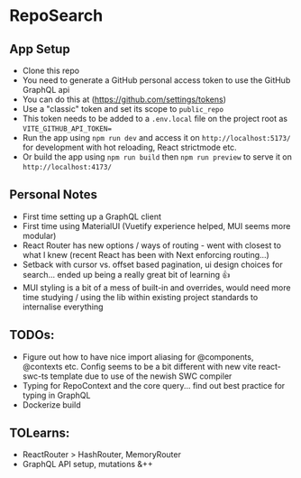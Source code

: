 # RepoSearch

## App Setup

- Clone this repo
- You need to generate a GitHub personal access token to use the GitHub GraphQL api
- You can do this at (https://github.com/settings/tokens)
- Use a "classic" token and set its scope to `public_repo`
- This token needs to be added to a `.env.local` file on the project root as `VITE_GITHUB_API_TOKEN=`
- Run the app using `npm run dev` and access it on `http://localhost:5173/` for development with hot reloading, React strictmode etc.
- Or build the app using `npm run build` then `npm run preview` to serve it on `http://localhost:4173/`

## Personal Notes

- First time setting up a GraphQL client
- First time using MaterialUI (Vuetify experience helped, MUI seems more modular)
- React Router has new options / ways of routing - went with closest to what I knew (recent React has been with Next enforcing routing...)
- Setback with cursor vs. offset based pagination, ui design choices for search... ended up being a really great bit of learning 👍
- MUI styling is a bit of a mess of built-in and overrides, would need more time studying / using the lib within existing project standards to internalise everything

## TODOs:

- Figure out how to have nice import aliasing for @components, @contexts etc. Config seems to be a bit different with new vite react-swc-ts template due to use of the newish SWC compiler
- Typing for RepoContext and the core query... find out best practice for typing in GraphQL
- Dockerize build

## TOLearns:

- ReactRouter > HashRouter, MemoryRouter
- GraphQL API setup, mutations &++
